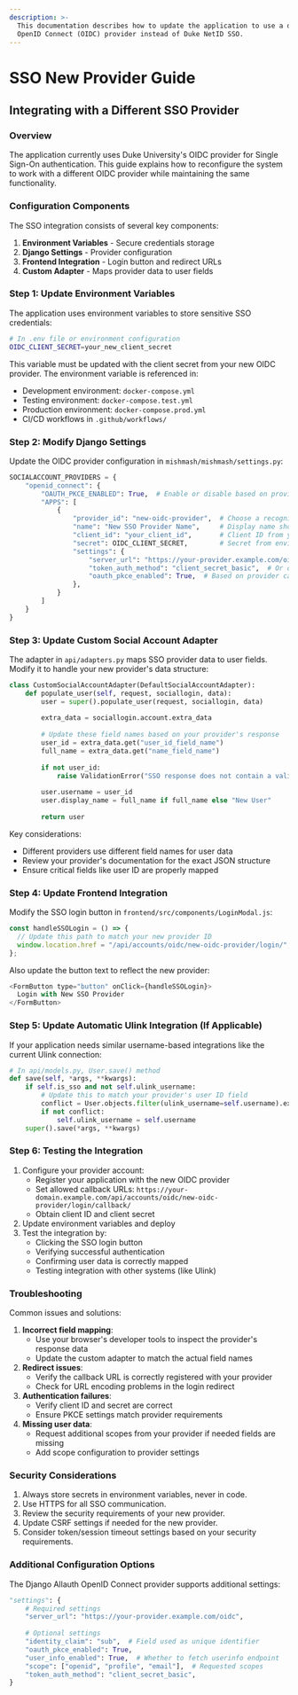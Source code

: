 ```yaml
---
description: >-
  This documentation describes how to update the application to use a different
  OpenID Connect (OIDC) provider instead of Duke NetID SSO.
---
```


# SSO New Provider Guide

## Integrating with a Different SSO Provider



### Overview

The application currently uses Duke University's OIDC provider for Single Sign-On authentication. This guide explains how to reconfigure the system to work with a different OIDC provider while maintaining the same functionality.

### Configuration Components

The SSO integration consists of several key components:

1. **Environment Variables** - Secure credentials storage
2. **Django Settings** - Provider configuration
3. **Frontend Integration** - Login button and redirect URLs
4. **Custom Adapter** - Maps provider data to user fields

### Step 1: Update Environment Variables

The application uses environment variables to store sensitive SSO credentials:

```bash
# In .env file or environment configuration
OIDC_CLIENT_SECRET=your_new_client_secret
```

This variable must be updated with the client secret from your new OIDC provider. The environment variable is referenced in:

* Development environment: `docker-compose.yml`
* Testing environment: `docker-compose.test.yml`
* Production environment: `docker-compose.prod.yml`
* CI/CD workflows in `.github/workflows/`

### Step 2: Modify Django Settings

Update the OIDC provider configuration in `mishmash/mishmash/settings.py`:

```python
SOCIALACCOUNT_PROVIDERS = {
    "openid_connect": {
        "OAUTH_PKCE_ENABLED": True,  # Enable or disable based on provider requirements
        "APPS": [
            {
                "provider_id": "new-oidc-provider",  # Choose a recognizable identifier
                "name": "New SSO Provider Name",     # Display name shown to users
                "client_id": "your_client_id",       # Client ID from your new provider
                "secret": OIDC_CLIENT_SECRET,        # Secret from environment variable
                "settings": {
                    "server_url": "https://your-provider.example.com/oidc", # Provider's OIDC endpoint
                    "token_auth_method": "client_secret_basic",  # Or other supported method
                    "oauth_pkce_enabled": True,  # Based on provider capabilities
                },
            }
        ]
    }
}
```

### Step 3: Update Custom Social Account Adapter

The adapter in `api/adapters.py` maps SSO provider data to user fields. Modify it to handle your new provider's data structure:

```python
class CustomSocialAccountAdapter(DefaultSocialAccountAdapter):
    def populate_user(self, request, sociallogin, data):
        user = super().populate_user(request, sociallogin, data)
        
        extra_data = sociallogin.account.extra_data
        
        # Update these field names based on your provider's response
        user_id = extra_data.get("user_id_field_name")
        full_name = extra_data.get("name_field_name")
        
        if not user_id:
            raise ValidationError("SSO response does not contain a valid user ID field.")
            
        user.username = user_id
        user.display_name = full_name if full_name else "New User"
        
        return user
```

Key considerations:

* Different providers use different field names for user data
* Review your provider's documentation for the exact JSON structure
* Ensure critical fields like user ID are properly mapped

### Step 4: Update Frontend Integration

Modify the SSO login button in `frontend/src/components/LoginModal.js`:

```javascript
const handleSSOLogin = () => {
  // Update this path to match your new provider ID
  window.location.href = "/api/accounts/oidc/new-oidc-provider/login/";
};
```

Also update the button text to reflect the new provider:

```javascript
<FormButton type="button" onClick={handleSSOLogin}>
  Login with New SSO Provider
</FormButton>
```

### Step 5: Update Automatic Ulink Integration (If Applicable)

If your application needs similar username-based integrations like the current Ulink connection:

```python
# In api/models.py, User.save() method
def save(self, *args, **kwargs):
    if self.is_sso and not self.ulink_username:
        # Update this to match your provider's user ID field
        conflict = User.objects.filter(ulink_username=self.username).exclude(id=self.id).exists()
        if not conflict:
            self.ulink_username = self.username
    super().save(*args, **kwargs)
```

### Step 6: Testing the Integration

1. Configure your provider account:
   * Register your application with the new OIDC provider
   * Set allowed callback URLs: `https://your-domain.example.com/api/accounts/oidc/new-oidc-provider/login/callback/`
   * Obtain client ID and client secret
2. Update environment variables and deploy
3. Test the integration by:
   * Clicking the SSO login button
   * Verifying successful authentication
   * Confirming user data is correctly mapped
   * Testing integration with other systems (like Ulink)

### Troubleshooting

Common issues and solutions:

1. **Incorrect field mapping**:
   * Use your browser's developer tools to inspect the provider's response data
   * Update the custom adapter to match the actual field names
2. **Redirect issues**:
   * Verify the callback URL is correctly registered with your provider
   * Check for URL encoding problems in the login redirect
3. **Authentication failures**:
   * Verify client ID and secret are correct
   * Ensure PKCE settings match provider requirements
4. **Missing user data**:
   * Request additional scopes from your provider if needed fields are missing
   * Add scope configuration to provider settings

### Security Considerations

1. Always store secrets in environment variables, never in code.
2. Use HTTPS for all SSO communication.
3. Review the security requirements of your new provider.
4. Update CSRF settings if needed for the new provider.
5. Consider token/session timeout settings based on your security requirements.

### Additional Configuration Options

The Django Allauth OpenID Connect provider supports additional settings:

```python
"settings": {
    # Required settings
    "server_url": "https://your-provider.example.com/oidc",
    
    # Optional settings
    "identity_claim": "sub",  # Field used as unique identifier
    "oauth_pkce_enabled": True,
    "user_info_enabled": True,  # Whether to fetch userinfo endpoint
    "scope": ["openid", "profile", "email"],  # Requested scopes
    "token_auth_method": "client_secret_basic",
}
```



